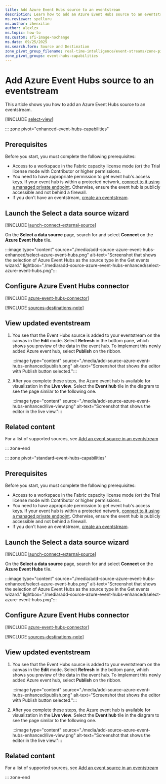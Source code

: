 ```yaml
---
title: Add Azure Event Hubs source to an eventstream
description: Learn how to add an Azure Event Hubs source to an eventstream.
ms.reviewer: spelluru
ms.author: zhenxilin
author: alexlzx
ms.topic: how-to
ms.custom: sfi-image-nochange
ms.date: 09/25/2025
ms.search.form: Source and Destination
zone_pivot_group_filename: real-time-intelligence/event-streams/zone-pivot-groups.json
zone_pivot_groups: event-hubs-capabilities
---
```


# Add Azure Event Hubs source to an eventstream
This article shows you how to add an Azure Event Hubs source to an eventstream. 

[!INCLUDE [select-view](./includes/select-view.md)]

::: zone pivot="enhanced-event-hubs-capabilities"  

## Prerequisites 
Before you start, you must complete the following prerequisites: 

- Access to a workspace in the Fabric capacity license mode (or) the Trial license mode with Contributor or higher permissions.  
- You need to have appropriate permission to get event hub's access keys. If your event hub is within a protected network, [connect to it using a managed private endpoint](set-up-private-endpoint.md). Otherwise, ensure the event hub is publicly accessible and not behind a firewall.
- If you don't have an eventstream, [create an eventstream](create-manage-an-eventstream.md). 


## Launch the Select a data source wizard
[!INCLUDE [launch-connect-external-source](./includes/launch-connect-external-source.md)]

On the **Select a data source** page, search for and select **Connect** on the **Azure Event Hubs** tile.

:::image type="content" source="./media/add-source-azure-event-hubs-enhanced/select-azure-event-hubs.png" alt-text="Screenshot that shows the selection of Azure Event Hubs as the source type in the Get events wizard." lightbox="./media/add-source-azure-event-hubs-enhanced/select-azure-event-hubs.png":::

## Configure Azure Event Hubs connector
[!INCLUDE [azure-event-hubs-connector](./includes/azure-event-hubs-source-connector.md)]

[!INCLUDE [sources-destinations-note](./includes/sources-destinations-note.md)]

## View updated eventstream

1. You see that the Event Hubs source is added to your eventstream on the canvas in the **Edit** mode. Select **Refresh** in the bottom pane, which shows you preview of the data in the event hub. To implement this newly added Azure event hub, select **Publish** on the ribbon. 

    :::image type="content" source="./media/add-source-azure-event-hubs-enhanced/publish.png" alt-text="Screenshot that shows the editor with Publish button selected.":::
1. After you complete these steps, the Azure event hub is available for visualization in the **Live view**. Select the **Event hub** tile in the diagram to see the page similar to the following one.

    :::image type="content" source="./media/add-source-azure-event-hubs-enhanced/live-view.png" alt-text="Screenshot that shows the editor in the live view.":::


## Related content

For a list of supported sources, see [Add an event source in an eventstream](add-manage-eventstream-sources.md)

::: zone-end

::: zone pivot="standard-event-hubs-capabilities"

## Prerequisites 
Before you start, you must complete the following prerequisites: 

- Access to a workspace in the Fabric capacity license mode (or) the Trial license mode with Contributor or higher permissions.  
- You need to have appropriate permission to get event hub's access keys. If your event hub is within a protected network, [connect to it using a managed private endpoint](set-up-private-endpoint.md). Otherwise, ensure the event hub is publicly accessible and not behind a firewall.
- If you don't have an eventstream, [create an eventstream](create-manage-an-eventstream.md). 


## Launch the Select a data source wizard
[!INCLUDE [launch-connect-external-source](./includes/launch-connect-external-source.md)]

On the **Select a data source** page, search for and select **Connect** on the **Azure Event Hubs** tile.

:::image type="content" source="./media/add-source-azure-event-hubs-enhanced/select-azure-event-hubs.png" alt-text="Screenshot that shows the selection of Azure Event Hubs as the source type in the Get events wizard." lightbox="./media/add-source-azure-event-hubs-enhanced/select-azure-event-hubs.png":::

## Configure Azure Event Hubs connector
[!INCLUDE [azure-event-hubs-connector](./includes/azure-event-hubs-source-connector.md)]

[!INCLUDE [sources-destinations-note](./includes/sources-destinations-note.md)]

## View updated eventstream

1. You see that the Event Hubs source is added to your eventstream on the canvas in the **Edit** mode. Select **Refresh** in the bottom pane, which shows you preview of the data in the event hub. To implement this newly added Azure event hub, select **Publish** on the ribbon. 

    :::image type="content" source="./media/add-source-azure-event-hubs-enhanced/publish.png" alt-text="Screenshot that shows the editor with Publish button selected.":::
1. After you complete these steps, the Azure event hub is available for visualization in the **Live view**. Select the **Event hub** tile in the diagram to see the page similar to the following one.

    :::image type="content" source="./media/add-source-azure-event-hubs-enhanced/live-view.png" alt-text="Screenshot that shows the editor in the live view.":::


## Related content

For a list of supported sources, see [Add an event source in an eventstream](add-manage-eventstream-sources.md)

::: zone-end
